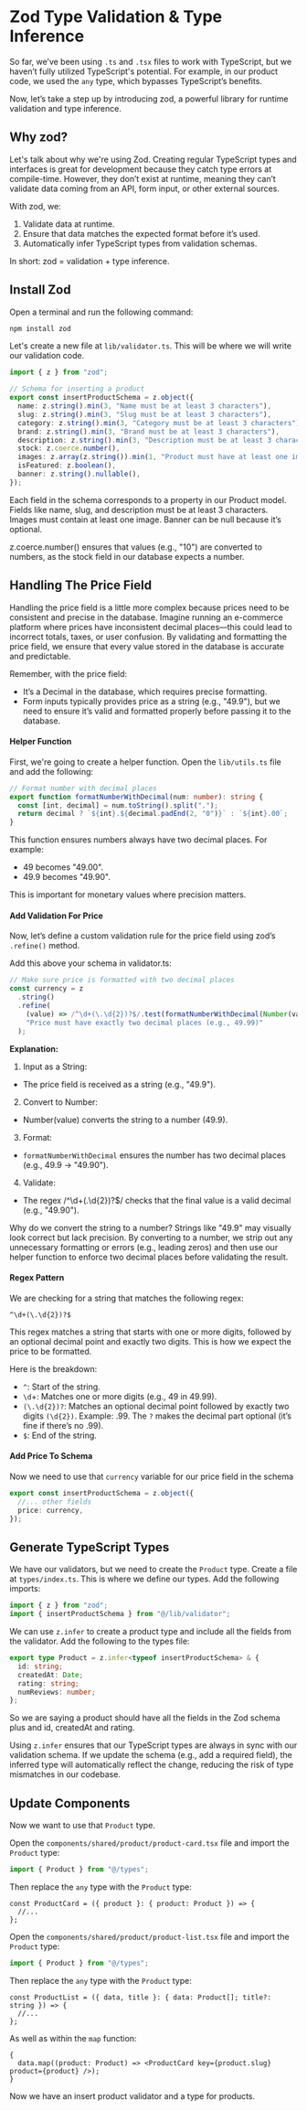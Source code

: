 # Zod Type Validation & Type Inference

So far, we’ve been using `.ts` and `.tsx` files to work with TypeScript, but we haven’t fully utilized TypeScript's potential. For example, in our product code, we used the `any` type, which bypasses TypeScript’s benefits.

Now, let’s take a step up by introducing zod, a powerful library for runtime validation and type inference.

## Why zod?

Let's talk about why we're using Zod. Creating regular TypeScript types and interfaces is great for development because they catch type errors at compile-time. However, they don’t exist at runtime, meaning they can’t validate data coming from an API, form input, or other external sources.

With zod, we:

1. Validate data at runtime.
2. Ensure that data matches the expected format before it’s used.
3. Automatically infer TypeScript types from validation schemas.

In short: zod = validation + type inference.

## Install Zod

Open a terminal and run the following command:

```bash
npm install zod
```

Let's create a new file at `lib/validator.ts`. This will be where we will write our validation code.

```ts
import { z } from "zod";

// Schema for inserting a product
export const insertProductSchema = z.object({
  name: z.string().min(3, "Name must be at least 3 characters"),
  slug: z.string().min(3, "Slug must be at least 3 characters"),
  category: z.string().min(3, "Category must be at least 3 characters"),
  brand: z.string().min(3, "Brand must be at least 3 characters"),
  description: z.string().min(3, "Description must be at least 3 characters"),
  stock: z.coerce.number(),
  images: z.array(z.string()).min(1, "Product must have at least one image"),
  isFeatured: z.boolean(),
  banner: z.string().nullable(),
});
```

Each field in the schema corresponds to a property in our Product model. Fields like name, slug, and description must be at least 3 characters. Images must contain at least one image. Banner can be null because it’s optional.

z.coerce.number() ensures that values (e.g., "10") are converted to numbers, as the stock field in our database expects a number.

## Handling The Price Field

Handling the price field is a little more complex because prices need to be consistent and precise in the database. Imagine running an e-commerce platform where prices have inconsistent decimal places—this could lead to incorrect totals, taxes, or user confusion. By validating and formatting the price field, we ensure that every value stored in the database is accurate and predictable.

Remember, with the price field:

- It’s a Decimal in the database, which requires precise formatting.
- Form inputs typically provides price as a string (e.g., "49.9"), but we need to ensure it’s valid and formatted properly before passing it to the database.

#### Helper Function

First, we're going to create a helper function. Open the `lib/utils.ts` file and add the following:

```ts
// Format number with decimal places
export function formatNumberWithDecimal(num: number): string {
  const [int, decimal] = num.toString().split(".");
  return decimal ? `${int}.${decimal.padEnd(2, "0")}` : `${int}.00`;
}
```

This function ensures numbers always have two decimal places. For example:

- 49 becomes "49.00".
- 49.9 becomes "49.90".

This is important for monetary values where precision matters.

#### Add Validation For Price

Now, let’s define a custom validation rule for the price field using zod’s `.refine()` method.

Add this above your schema in validator.ts:

```ts
// Make sure price is formatted with two decimal places
const currency = z
  .string()
  .refine(
    (value) => /^\d+(\.\d{2})?$/.test(formatNumberWithDecimal(Number(value))),
    "Price must have exactly two decimal places (e.g., 49.99)"
  );
```

**Explanation:**

1. Input as a String:

- The price field is received as a string (e.g., "49.9").

2. Convert to Number:

- Number(value) converts the string to a number (49.9).

3. Format:

- `formatNumberWithDecimal` ensures the number has two decimal places (e.g., 49.9 → "49.90").

4. Validate:

- The regex /^\d+(\.\d{2})?$/ checks that the final value is a valid decimal (e.g., "49.90").

Why do we convert the string to a number? Strings like "49.9" may visually look correct but lack precision. By converting to a number, we strip out any unnecessary formatting or errors (e.g., leading zeros) and then use our helper function to enforce two decimal places before validating the result.

#### Regex Pattern

We are checking for a string that matches the following regex:

```regex
^\d+(\.\d{2})?$
```

This regex matches a string that starts with one or more digits, followed by an optional decimal point and exactly two digits. This is how we expect the price to be formatted.

Here is the breakdown:

- `^`: Start of the string.
- `\d`+: Matches one or more digits (e.g., 49 in 49.99).
- `(\.\d{2})?`: Matches an optional decimal point followed by exactly two digits `(\d{2})`. Example: .99.
  The `?` makes the decimal part optional (it’s fine if there’s no .99).
- `$`: End of the string.

#### Add Price To Schema

Now we need to use that `currency` variable for our price field in the schema

```ts
export const insertProductSchema = z.object({
  //... other fields
  price: currency,
});
```

## Generate TypeScript Types

We have our validators, but we need to create the `Product` type. Create a file at `types/index.ts`. This is where we define our types. Add the following imports:

```ts
import { z } from "zod";
import { insertProductSchema } from "@/lib/validator";
```

We can use `z.infer` to create a product type and include all the fields from the validator. Add the following to the types file:

```ts
export type Product = z.infer<typeof insertProductSchema> & {
  id: string;
  createdAt: Date;
  rating: string;
  numReviews: number;
};
```

So we are saying a product should have all the fields in the Zod schema plus and id, createdAt and rating.

Using `z.infer` ensures that our TypeScript types are always in sync with our validation schema. If we update the schema (e.g., add a required field), the inferred type will automatically reflect the change, reducing the risk of type mismatches in our codebase.

## Update Components

Now we want to use that `Product` type.

Open the `components/shared/product/product-card.tsx` file and import the `Product` type:

```ts
import { Product } from "@/types";
```

Then replace the `any` type with the `Product` type:

```tsx
const ProductCard = ({ product }: { product: Product }) => {
  //...
};
```

Open the `components/shared/product/product-list.tsx` file and import the `Product` type:

```ts
import { Product } from "@/types";
```

Then replace the `any` type with the `Product` type:

```tsx
const ProductList = ({ data, title }: { data: Product[]; title?: string }) => {
  //...
};
```

As well as within the `map` function:

```tsx
{
  data.map((product: Product) => <ProductCard key={product.slug} product={product} />);
}
```

Now we have an insert product validator and a type for products.
